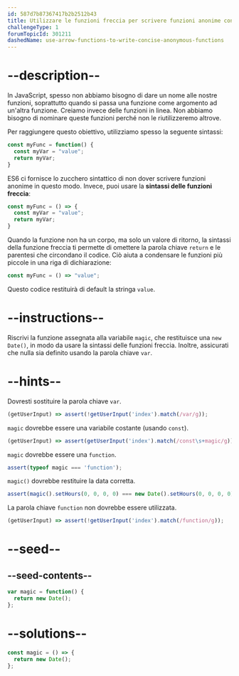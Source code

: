 ```yaml
---
id: 587d7b87367417b2b2512b43
title: Utilizzare le funzioni freccia per scrivere funzioni anonime concise
challengeType: 1
forumTopicId: 301211
dashedName: use-arrow-functions-to-write-concise-anonymous-functions
---
```


# --description--

In JavaScript, spesso non abbiamo bisogno di dare un nome alle nostre funzioni, soprattutto quando si passa una funzione come argomento ad un'altra funzione. Creiamo invece delle funzioni in linea. Non abbiamo bisogno di nominare queste funzioni perché non le riutilizzeremo altrove.

Per raggiungere questo obiettivo, utilizziamo spesso la seguente sintassi:

```js
const myFunc = function() {
  const myVar = "value";
  return myVar;
}
```

ES6 ci fornisce lo zucchero sintattico di non dover scrivere funzioni anonime in questo modo. Invece, puoi usare la **sintassi delle funzioni freccia**:

```js
const myFunc = () => {
  const myVar = "value";
  return myVar;
}
```

Quando la funzione non ha un corpo, ma solo un valore di ritorno, la sintassi della funzione freccia ti permette di omettere la parola chiave `return` e le parentesi che circondano il codice. Ciò aiuta a condensare le funzioni più piccole in una riga di dichiarazione:

```js
const myFunc = () => "value";
```

Questo codice restituirà di default la stringa `value`.

# --instructions--

Riscrivi la funzione assegnata alla variabile `magic`, che restituisce una `new Date()`, in modo da usare la sintassi delle funzioni freccia. Inoltre, assicurati che nulla sia definito usando la parola chiave `var`.

# --hints--

Dovresti sostituire la parola chiave `var`.

```js
(getUserInput) => assert(!getUserInput('index').match(/var/g));
```

`magic` dovrebbe essere una variabile costante (usando `const`).

```js
(getUserInput) => assert(getUserInput('index').match(/const\s+magic/g));
```

`magic` dovrebbe essere una `function`.

```js
assert(typeof magic === 'function');
```

`magic()` dovrebbe restituire la data corretta.

```js
assert(magic().setHours(0, 0, 0, 0) === new Date().setHours(0, 0, 0, 0));
```

La parola chiave `function` non dovrebbe essere utilizzata.

```js
(getUserInput) => assert(!getUserInput('index').match(/function/g));
```

# --seed--

## --seed-contents--

```js
var magic = function() {
  return new Date();
};
```

# --solutions--

```js
const magic = () => {
  return new Date();
};
```
